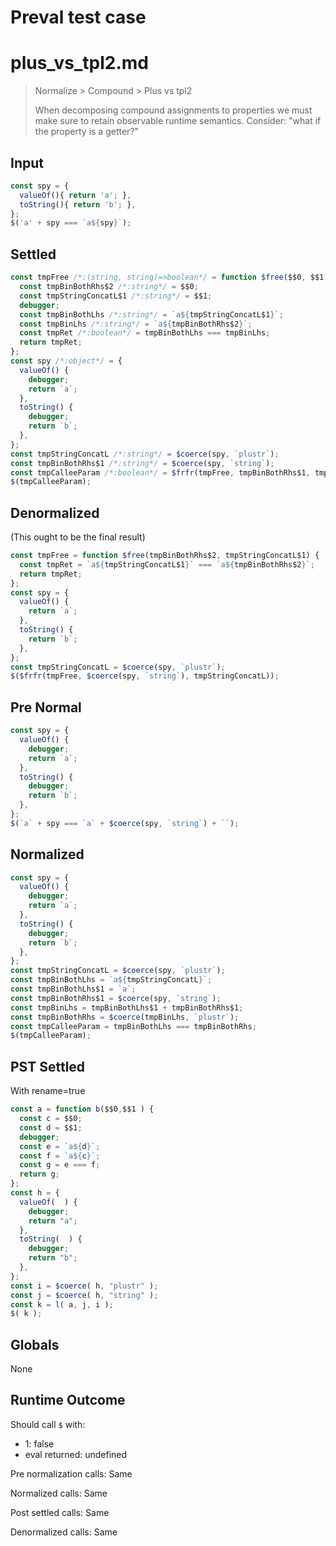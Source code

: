 # Preval test case

# plus_vs_tpl2.md

> Normalize > Compound > Plus vs tpl2
>
> When decomposing compound assignments to properties we must make sure to retain observable runtime semantics. Consider: "what if the property is a getter?"

## Input

`````js filename=intro
const spy = {
  valueOf(){ return 'a'; },
  toString(){ return 'b'; },
};
$('a' + spy === `a${spy}`);

`````

## Settled


`````js filename=intro
const tmpFree /*:(string, string)=>boolean*/ = function $free($$0, $$1) {
  const tmpBinBothRhs$2 /*:string*/ = $$0;
  const tmpStringConcatL$1 /*:string*/ = $$1;
  debugger;
  const tmpBinBothLhs /*:string*/ = `a${tmpStringConcatL$1}`;
  const tmpBinLhs /*:string*/ = `a${tmpBinBothRhs$2}`;
  const tmpRet /*:boolean*/ = tmpBinBothLhs === tmpBinLhs;
  return tmpRet;
};
const spy /*:object*/ = {
  valueOf() {
    debugger;
    return `a`;
  },
  toString() {
    debugger;
    return `b`;
  },
};
const tmpStringConcatL /*:string*/ = $coerce(spy, `plustr`);
const tmpBinBothRhs$1 /*:string*/ = $coerce(spy, `string`);
const tmpCalleeParam /*:boolean*/ = $frfr(tmpFree, tmpBinBothRhs$1, tmpStringConcatL);
$(tmpCalleeParam);
`````

## Denormalized
(This ought to be the final result)

`````js filename=intro
const tmpFree = function $free(tmpBinBothRhs$2, tmpStringConcatL$1) {
  const tmpRet = `a${tmpStringConcatL$1}` === `a${tmpBinBothRhs$2}`;
  return tmpRet;
};
const spy = {
  valueOf() {
    return `a`;
  },
  toString() {
    return `b`;
  },
};
const tmpStringConcatL = $coerce(spy, `plustr`);
$($frfr(tmpFree, $coerce(spy, `string`), tmpStringConcatL));
`````

## Pre Normal


`````js filename=intro
const spy = {
  valueOf() {
    debugger;
    return `a`;
  },
  toString() {
    debugger;
    return `b`;
  },
};
$(`a` + spy === `a` + $coerce(spy, `string`) + ``);
`````

## Normalized


`````js filename=intro
const spy = {
  valueOf() {
    debugger;
    return `a`;
  },
  toString() {
    debugger;
    return `b`;
  },
};
const tmpStringConcatL = $coerce(spy, `plustr`);
const tmpBinBothLhs = `a${tmpStringConcatL}`;
const tmpBinBothLhs$1 = `a`;
const tmpBinBothRhs$1 = $coerce(spy, `string`);
const tmpBinLhs = tmpBinBothLhs$1 + tmpBinBothRhs$1;
const tmpBinBothRhs = $coerce(tmpBinLhs, `plustr`);
const tmpCalleeParam = tmpBinBothLhs === tmpBinBothRhs;
$(tmpCalleeParam);
`````

## PST Settled
With rename=true

`````js filename=intro
const a = function b($$0,$$1 ) {
  const c = $$0;
  const d = $$1;
  debugger;
  const e = `a${d}`;
  const f = `a${c}`;
  const g = e === f;
  return g;
};
const h = {
  valueOf(  ) {
    debugger;
    return "a";
  },
  toString(  ) {
    debugger;
    return "b";
  },
};
const i = $coerce( h, "plustr" );
const j = $coerce( h, "string" );
const k = l( a, j, i );
$( k );
`````

## Globals

None

## Runtime Outcome

Should call `$` with:
 - 1: false
 - eval returned: undefined

Pre normalization calls: Same

Normalized calls: Same

Post settled calls: Same

Denormalized calls: Same
